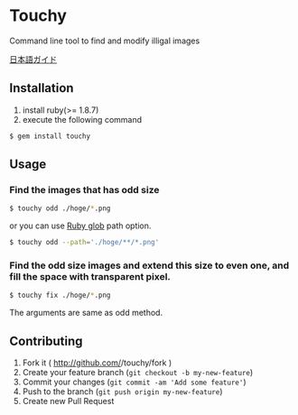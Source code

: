 # Touchy

Command line tool to find and modify illigal images

[日本語ガイド](./README_JP.md)

## Installation

1. install ruby(>= 1.8.7)
2. execute the following command

```bash
$ gem install touchy
```

## Usage

### Find the images that has odd size

```bash
$ touchy odd ./hoge/*.png
```

or you can use [Ruby glob](http://docs.ruby-lang.org/ja/1.9.3/method/Dir/s/glob.html) path option.

```bash
$ touchy odd --path='./hoge/**/*.png'
```

### Find the odd size images and extend this size to even one, and fill the space with transparent pixel.

```bash
$ touchy fix ./hoge/*.png
```

The arguments are same as odd method.

## Contributing

1. Fork it ( http://github.com/<my-github-username>/touchy/fork )
2. Create your feature branch (`git checkout -b my-new-feature`)
3. Commit your changes (`git commit -am 'Add some feature'`)
4. Push to the branch (`git push origin my-new-feature`)
5. Create new Pull Request
